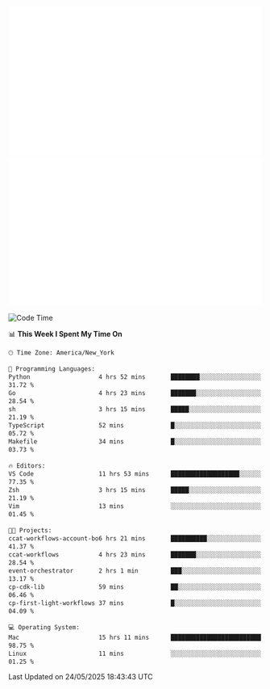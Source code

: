<a href="https://github.com/jstrieb/github-stats">
 
![](https://github.com/evanhuang117/github-stats/blob/master/generated/overview.svg)
![](https://github.com/evanhuang117/github-stats/blob/master/generated/languages.svg)

</a>

<!--START_SECTION:waka-->
![Code Time](http://img.shields.io/badge/Code%20Time-886%20hrs-blue)

📊 **This Week I Spent My Time On** 

```text
🕑︎ Time Zone: America/New_York

💬 Programming Languages: 
Python                   4 hrs 52 mins       ████████░░░░░░░░░░░░░░░░░   31.72 % 
Go                       4 hrs 23 mins       ███████░░░░░░░░░░░░░░░░░░   28.54 % 
sh                       3 hrs 15 mins       █████░░░░░░░░░░░░░░░░░░░░   21.19 % 
TypeScript               52 mins             █░░░░░░░░░░░░░░░░░░░░░░░░   05.72 % 
Makefile                 34 mins             █░░░░░░░░░░░░░░░░░░░░░░░░   03.73 % 

🔥 Editors: 
VS Code                  11 hrs 53 mins      ███████████████████░░░░░░   77.35 % 
Zsh                      3 hrs 15 mins       █████░░░░░░░░░░░░░░░░░░░░   21.19 % 
Vim                      13 mins             ░░░░░░░░░░░░░░░░░░░░░░░░░   01.45 % 

🐱‍💻 Projects: 
ccat-workflows-account-bo6 hrs 21 mins       ██████████░░░░░░░░░░░░░░░   41.37 % 
ccat-workflows           4 hrs 23 mins       ███████░░░░░░░░░░░░░░░░░░   28.54 % 
event-orchestrator       2 hrs 1 min         ███░░░░░░░░░░░░░░░░░░░░░░   13.17 % 
cp-cdk-lib               59 mins             ██░░░░░░░░░░░░░░░░░░░░░░░   06.46 % 
cp-first-light-workflows 37 mins             █░░░░░░░░░░░░░░░░░░░░░░░░   04.09 % 

💻 Operating System: 
Mac                      15 hrs 11 mins      █████████████████████████   98.75 % 
Linux                    11 mins             ░░░░░░░░░░░░░░░░░░░░░░░░░   01.25 % 
```


 Last Updated on 24/05/2025 18:43:43 UTC
<!--END_SECTION:waka-->
